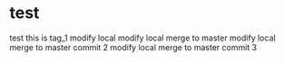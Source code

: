 # test
test
this is tag_1
modify local
modify local merge to master
modify local merge to master commit 2
modify local merge to master commit 3
